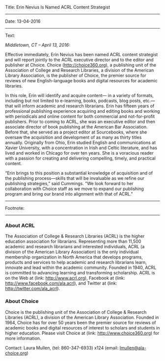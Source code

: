 Title: Erin Nevius Is Named ACRL Content Strategist

----

Date: 13-04-2016

----

Text:

*Middletown, CT – April 13, 2016:*

Effective immediately, Erin Nevius has been named ACRL content strategist and will report jointly to the ACRL executive director and to the editor and publisher at Choice. Choice (http://choice360.org), a publishing unit of the Association of College and Research Libraries, a division of the American Library Association, is the publisher of Choice, the premier source for reviews of new English-language books and digital resources for academic libraries.

In this role, Erin will identify and acquire content— in a variety of formats, including but not limited to e-learning, books, podcasts, blog posts, etc.—that will inform academic and research librarians. Erin has fifteen years of professional publishing experience acquiring and editing books and working with periodicals and online content for both commercial and not-for-profit publishers. Prior to coming to ACRL, she was an executive editor and then associate director of book publishing at the American Bar Association. Before that, she served as a project editor at Sourcebooks, where she oversaw the acquisition and development of as many as thirty titles annually. Originally from Ohio, Erin studied English and communications at Xavier University, with a concentration in Irish and Celtic literature, and has lived and worked in Chicago for over ten years. She is a voracious reader with a passion for creating and delivering compelling, timely, and practical content.

“Erin brings to this position a substantial knowledge of acquisition and of the publishing process—skills that will be invaluable as we refine our publishing strategies,” said Cummings. "We look forward to her collaboration with Choice staff as we move to expand our publishing program and bring our brand into alignment with that of ACRL."

----

Footnote:

***

### About ACRL
The Association of College & Research Libraries (ACRL) is the higher education association for librarians. Representing more than 11,500 academic and research librarians and interested individuals, ACRL (a division of the American Library Association) is the only individual membership organization in North America that develops programs, products and services to help academic and research librarians learn, innovate and lead within the academic community. Founded in 1940, ACRL is committed to advancing learning and transforming scholarship. ACRL is on the Web at (link: http://www.acrl.org), Facebook at (link: http://www.facebook.com/ala.acrl), and Twitter at (link: http://twitter.com/ala_acrl).

### About Choice
Choice is the publishing unit of the Association of College & Research Libraries (ACRL), a division of the American Library Association. Founded in 1964, Choice has for over 50 years been the premier source for reviews of academic books and digital resources of interest to scholars and students in higher education. Please visit Choice at (link: http://www.choice360.org) for more information.

Contact: Laura Mullen, (tel: 860-347-6933) x124​
(email: lmullen@ala-choice.org​)
